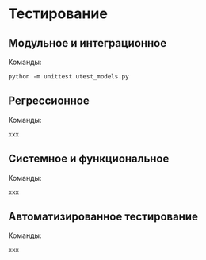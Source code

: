 # Тестирование

## Модульное и интеграционное

Команды:
```
python -m unittest utest_models.py
```

## Регрессионное

Команды:
```
ххх
```

## Системное и функциональное

Команды:
```
ххх
```

## Автоматизированное тестирование

Команды:
```
ххх
```